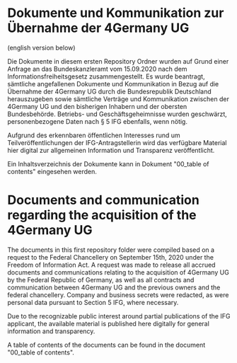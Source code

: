 # Dokumente und Kommunikation zur Übernahme der 4Germany UG
(english version below)

Die Dokumente in diesem ersten Repository Ordner wurden auf Grund einer Anfrage an das Bundeskanzleramt vom 15.09.2020 nach dem Informationsfreiheitsgesetz zusammengestellt. Es wurde beantragt, sämtliche angefallenen Dokumente und Kommunikation in Bezug auf die Übernahme der 4Germany UG durch die Bundesrepublik Deutschland herauszugeben sowie sämtliche Verträge und Kommunikation zwischen der 4Germany UG und den bisherigen Inhabern und der obersten Bundesbehörde. Betriebs- und Geschäftsgeheimnisse wurden geschwärzt, personenbezogene Daten nach § 5 IFG ebenfalls, wenn nötig.

Aufgrund des erkennbaren öffentlichen Interesses rund um Teilveröffentlichungen der IFG-Antragstellerin wird das verfügbare Material hier digital zur allgemeinen Information und Transparenz veröffentlicht.

Ein Inhaltsverzeichnis der Dokumente kann in Dokument "00_table of contents" eingesehen werden. 

 # Documents and communication regarding the acquisition of the 4Germany UG

The documents in this first repository folder were compiled based on a request to the Federal Chancellery on September 15th, 2020 under the Freedom of Information Act. A request was made to release all accrued documents and communications relating to the acquisition of 4Germany UG by the Federal Republic of Germany, as well as all contracts and communication between 4Germany UG and the previous owners and the federal chancellery. Company and business secrets were redacted, as were personal data pursuant to Section 5 IFG, where necessary.

Due to the recognizable public interest around partial publications of the IFG applicant, the available material is published here digitally for general information and transparency.

A table of contents of the documents can be found in the document "00_table of contents". 
